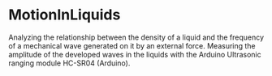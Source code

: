 # MotionInLiquids
Analyzing the relationship between the density of a liquid and the frequency of a mechanical wave 
generated on it by an external force. Measuring the amplitude of the developed waves in the liquids with the 
Arduino Ultrasonic ranging module HC-SR04 (Arduino).
